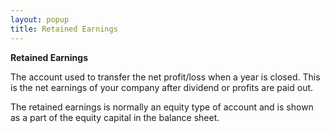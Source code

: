 ```yaml
---
layout: popup
title: Retained Earnings
---
```



**Retained Earnings**


The account used to transfer the net profit/loss when a year is closed.  This is the net earnings of your company after dividend or profits are  paid out.


The retained earnings is normally an equity type of account and is shown  as a part of the equity capital in the balance sheet.
